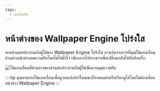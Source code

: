```yaml
---
tags:
  - มองไม่เห็น
---
```


# หน้าต่างของ Wallpaper Engine โปร่งใส

หากส่วนต่อประสานกับผู้ใช้ของ Wallpaper Engine โปร่งใส อาจเกิดจากการที่คุณใช้แถบเลื่อนด้านล่างหน้าต่างลดความทึบโดยไม่ได้ตั้งใจ เพียงลากไปทางขวาเพื่อเปลี่ยนกลับให้ทึบอีกครั้ง:

![ใช้แถบเลื่อนที่ด้านล่างของส่วนต่อประสานกับผู้ใช้เพื่อควบคุมความทึบ](./transparentinterface.gif)

::: tip คุณสามารถใช้แถบเลื่อนเพื่อดูวอลเปเปอร์ในขณะที่กำหนดค่าหรือเรียกดูได้โดยไม่ต้องเลื่อนหน้าต่าง Wallpaper Engine :::